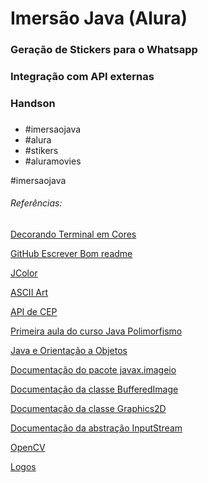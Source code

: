 # Imersão Java (Alura)

### Geração de Stickers para o Whatsapp

### Integração com API externas

### Handson 

### 


- #imersaojava
- #alura
- #stikers
- #aluramovies

#imersaojava


###### Referências:

[Decorando Terminal em Cores](https://www.alura.com.br/artigos/decorando-terminal-cores-emojis)

[GitHub Escrever Bom readme](https://www.alura.com.br/artigos/escrever-bom-readme)

[JColor](https://github.com/dialex/JColor)

[ASCII Art](https://www.ascii-art-generator.org/)

[](https://manytools.org/hacker-tools/convert-images-to-ascii-art/)

[](https://patorjk.com/software/taag/#p=display&f=Graffiti&t=Type%20Something%20)

[API de CEP](https://viacep.com.br/modulos_e_pacotes/)

[Primeira aula do curso Java Polimorfismo](https://www.alura.com.br/conteudo/java-heranca-interfaces-polimorfismo)

[Java e Orientação a Objetos](https://www.alura.com.br/apostila-java-orientacao-objetos/apendice-pacote-java-io)

[Documentação do pacote javax.imageio](https://docs.oracle.com/en/java/javase/17/docs/api/java.desktop/javax/imageio/package-summary.html)

[Documentação da classe BufferedImage](https://docs.oracle.com/en/java/javase/17/docs/api/java.desktop/java/awt/image/BufferedImage.html)

[Documentação da classe Graphics2D](https://docs.oracle.com/en/java/javase/17/docs/api/java.desktop/java/awt/Graphics2D.html)

[Documentação da abstração InputStream](https://docs.oracle.com/en/java/javase/17/docs/api/java.base/java/io/InputStream.html)

[](https://start.spring.io/)

[](https://spring.io/)

[OpenCV](https://github.com/opencv-java)

[Logos](https://github.com/abrahamcalf/programming-languages-logos)

[](https://mkyong.com/tutorials/spring-boot-tutorials/)

[](https://mkyong.com/spring-boot/spring-rest-hello-world-example/)

[]()

[]()
